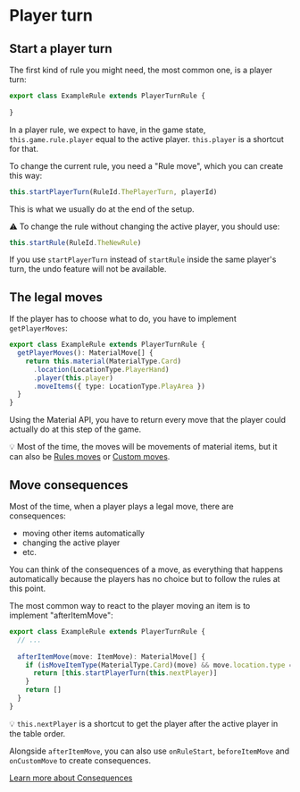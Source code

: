 # Player turn

## Start a player turn

The first kind of rule you might need, the most common one, is a player turn:

```typescript
export class ExampleRule extends PlayerTurnRule {
  
}
```

In a player rule, we expect to have, in the game state, `this.game.rule.player` equal to the active player. `this.player` is a shortcut for that.

To change the current rule, you need a "Rule move", which you can create this way:

```typescript
this.startPlayerTurn(RuleId.ThePlayerTurn, playerId)
```

This is what we usually do at the end of the setup.

:warning: To change the rule without changing the active player, you should use:

```typescript
this.startRule(RuleId.TheNewRule)
```

If you use `startPlayerTurn` instead of `startRule` inside the same player's turn, the undo feature will not be available.

## The legal moves

If the player has to choose what to do, you have to implement `getPlayerMoves`:

```typescript
export class ExampleRule extends PlayerTurnRule {
  getPlayerMoves(): MaterialMove[] {
    return this.material(MaterialType.Card)
      .location(LocationType.PlayerHand)
      .player(this.player)
      .moveItems({ type: LocationType.PlayArea })
  }
}
```

Using the Material API, you have to return every move that the player could actually do at this step of the game.

:bulb: Most of the time, the moves will be movements of material items, but it can also be [Rules moves](TODO) or [Custom moves](TODO).

## Move consequences

Most of the time, when a player plays a legal move, there are consequences:
* moving other items automatically
* changing the active player
* etc.

You can think of the consequences of a move, as everything that happens automatically because the players has no choice but to follow the rules at this point.

The most common way to react to the player moving an item is to implement "afterItemMove":

```typescript
export class ExampleRule extends PlayerTurnRule {
  // ...
  
  afterItemMove(move: ItemMove): MaterialMove[] {
    if (isMoveItemType(MaterialType.Card)(move) && move.location.type === LocationType.PlayArea) {
      return [this.startPlayerTurn(this.nextPlayer)]
    }
    return []
  }
}
```

:bulb: `this.nextPlayer` is a shortcut to get the player after the active player in the table order.

Alongside `afterItemMove`, you can also use `onRuleStart`, `beforeItemMove` and `onCustomMove` to create consequences.

[Learn more about Consequences](TODO)
